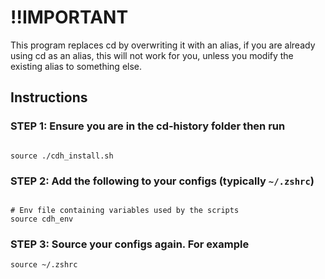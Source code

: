 # !!IMPORTANT

This program replaces cd by overwriting it with an alias, if you are already
using cd as an alias, this will not work for you, unless you modify the
existing alias to something else.

## Instructions

### STEP 1: Ensure you are in the cd-history folder then run

```[BASH]

source ./cdh_install.sh

```

### STEP 2: Add the following to your configs (typically ```~/.zshrc```)

```[BASH]

# Env file containing variables used by the scripts
source cdh_env

```

### STEP 3: Source your configs again. For example

```[BASH]
source ~/.zshrc

```
